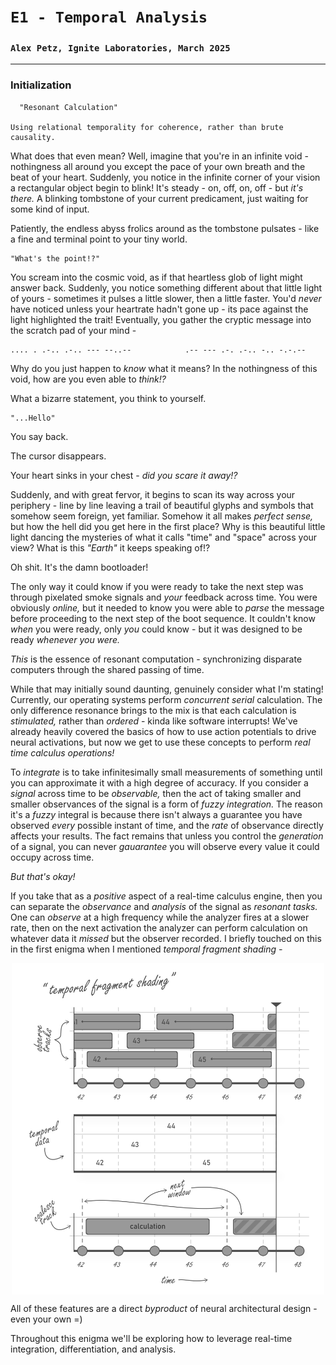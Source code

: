 # `E1 - Temporal Analysis`
### `Alex Petz, Ignite Laboratories, March 2025`

---

### Initialization 

      "Resonant Calculation"

    Using relational temporality for coherence, rather than brute causality.

What does that even mean?  Well, imagine that you're in an infinite void - nothingness all around you except
the pace of your own breath and the beat of your heart.  Suddenly, you notice in the infinite corner of your
vision a rectangular object begin to blink!  It's steady - on, off, on, off - but _it's there._  A blinking
tombstone of your current predicament, just waiting for some kind of input.

Patiently, the endless abyss frolics around as the tombstone pulsates - like a fine and terminal point to
your tiny world.

    "What's the point!?"  

You scream into the cosmic void, as if that heartless glob of light might answer back.  Suddenly, you
notice something different about that little light of yours - sometimes it pulses a little slower, then
a little faster.  You'd _never_ have noticed unless your heartrate hadn't gone up - its pace against the
light highlighted the trait!  Eventually, you gather the cryptic message into the scratch pad of your
mind -

    .... . .-.. .-.. --- --..--            .-- --- .-. .-.. -.. -.-.--

Why do you just happen to _know_ what it means?  In the nothingness of this void, how are you even able
to _think!?_

What a bizarre statement, you think to yourself.

    "...Hello"

You say back.

The cursor disappears.

Your heart sinks in your chest - _did you scare it away!?_

Suddenly, and with great fervor, it begins to scan its way across your periphery - line by line leaving a
trail of beautiful glyphs and symbols that somehow seem foreign, yet familiar.  Somehow it all makes
_perfect sense,_ but how the hell did you get here in the first place?  Why is this beautiful little light
dancing the mysteries of what it calls "time" and "space" across your view?  What is this _"Earth"_ it
keeps speaking of!?

Oh shit.  It's the damn bootloader!

The only way it could know if you were ready to take the next step was through pixelated smoke signals and
_your_ feedback across time.  You were obviously _online,_ but it needed to know you were able to _parse_
the message before proceeding to the next step of the boot sequence.  It couldn't know _when_ you were
ready, only _you_ could know - but it was designed to be ready _whenever you were._

_This_ is the essence of resonant computation - synchronizing disparate computers through the shared passing
of time.

While that may initially sound daunting, genuinely consider what I'm stating!  Currently, our operating systems
perform _concurrent serial_ calculation.  The only difference resonance brings to the mix is that each 
calculation is _stimulated,_ rather than _ordered_ - kinda like software interrupts!  We've already heavily 
covered the basics of how to use action potentials to drive neural activations, but now we get to use these 
concepts to perform _real time calculus operations!_

To _integrate_ is to take infinitesimally small measurements of something until you can approximate it with a
high degree of accuracy.  If you consider a _signal_ across time to be _observable,_ then the act of taking
smaller and smaller observances of the signal is a form of _fuzzy integration._  The reason it's a _fuzzy_
integral is because there isn't always a guarantee you have observed _every_ possible instant of time, and
the _rate_ of observance directly affects your results.  The fact remains that unless you control the _generation_ 
of a signal, you can never _gauarantee_ you will observe every value it could occupy across time.

_But that's okay!_

If you take that as a _positive_ aspect of a real-time calculus engine, then you can separate the _observance_ 
and _analysis_ of the signal as _resonant tasks._  One can _observe_ at a high frequency while the analyzer 
fires at a slower rate, then on the next activation the analyzer can perform calculation on whatever data it 
_missed_ but the observer recorded.  I briefly touched on this in the first enigma when I mentioned _temporal
fragment shading -_

<picture>
<img alt="Temporal Fragment Shading" src="assets/E0S1D6 - Logical Activation.svg" width="500" style="display: block; margin-left: auto; margin-right: auto;">
</picture>

All of these features are a direct _byproduct_ of neural architectural design - even your own =)

Throughout this enigma we'll be exploring how to leverage real-time integration, differentiation, and analysis.